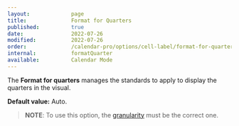 ```yaml
---
layout:             page
title:              Format for Quarters
published:          true
date:               2022-07-26
modified:           2022-07-26
order:              /calendar-pro/options/cell-label/format-for-quarters
internal:           formatQuarter
available:          Calendar Mode
---
```

The **Format for quarters** manages the standards to apply to display the quarters in the visual.

**Default value:** Auto.

> **NOTE**: To use this option, the [granularity](../../features/granularities.md) must be the correct one.
